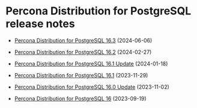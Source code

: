 # Percona Distribution for PostgreSQL release notes 

* [Percona Distribution for PostgreSQL 16.3](release-notes-v16.3.md) (2024-06-06)

* [Percona Distribution for PostgreSQL 16.2](release-notes-v16.2.md) (2024-02-27)

* [Percona Distribution for PostgreSQL 16.1 Update](release-notes-v16.1.upd.md) (2024-01-18)

* [Percona Distribution for PostgreSQL 16.1](release-notes-v16.1.md) (2023-11-29)

* [Percona Distribution for PostgreSQL 16.0 Update](release-notes-v16.0.upd.md) (2023-11-02)

* [Percona Distribution for PostgreSQL 16](release-notes-v16.0.md) (2023-09-19)
